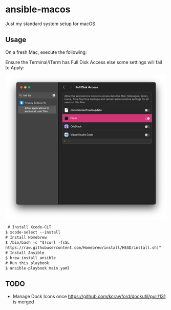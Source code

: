 # ansible-macos

Just my standard system setup for macOS

## Usage

On a fresh Mac, execute the following:

Ensure the Terminal/iTerm has Full Disk Access else some settings will fail to Apply:

![Full Disk Access](img/full_disk_access.png)

```shell
 # Install Xcode-CLT
$ xcode-select --install
# Install Homebrew
$ /bin/bash -c "$(curl -fsSL https://raw.githubusercontent.com/Homebrew/install/HEAD/install.sh)"
# Install Ansible
$ brew install ansible
# Run this playbook
$ ansible-playbook main.yaml
```

## TODO

- Manage Dock Icons once https://github.com/kcrawford/dockutil/pull/131 is merged
